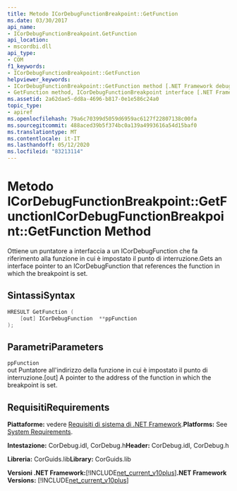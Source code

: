 ```yaml
---
title: Metodo ICorDebugFunctionBreakpoint::GetFunction
ms.date: 03/30/2017
api_name:
- ICorDebugFunctionBreakpoint.GetFunction
api_location:
- mscordbi.dll
api_type:
- COM
f1_keywords:
- ICorDebugFunctionBreakpoint::GetFunction
helpviewer_keywords:
- ICorDebugFunctionBreakpoint::GetFunction method [.NET Framework debugging]
- GetFunction method, ICorDebugFunctionBreakpoint interface [.NET Framework debugging]
ms.assetid: 2a62dae5-dd8a-4696-b817-0e1e586c24a0
topic_type:
- apiref
ms.openlocfilehash: 79a6c70399d5059d6959ac6127f22807138c00fa
ms.sourcegitcommit: 488aced39b5f374bc0a139a4993616a54d15baf0
ms.translationtype: MT
ms.contentlocale: it-IT
ms.lasthandoff: 05/12/2020
ms.locfileid: "83213114"
---
```

# <a name="icordebugfunctionbreakpointgetfunction-method"></a><span data-ttu-id="46813-102">Metodo ICorDebugFunctionBreakpoint::GetFunction</span><span class="sxs-lookup"><span data-stu-id="46813-102">ICorDebugFunctionBreakpoint::GetFunction Method</span></span>
<span data-ttu-id="46813-103">Ottiene un puntatore a interfaccia a un ICorDebugFunction che fa riferimento alla funzione in cui è impostato il punto di interruzione.</span><span class="sxs-lookup"><span data-stu-id="46813-103">Gets an interface pointer to an ICorDebugFunction that references the function in which the breakpoint is set.</span></span>  
  
## <a name="syntax"></a><span data-ttu-id="46813-104">Sintassi</span><span class="sxs-lookup"><span data-stu-id="46813-104">Syntax</span></span>  
  
```cpp  
HRESULT GetFunction (  
    [out] ICorDebugFunction  **ppFunction  
);  
```  
  
## <a name="parameters"></a><span data-ttu-id="46813-105">Parametri</span><span class="sxs-lookup"><span data-stu-id="46813-105">Parameters</span></span>  
 `ppFunction`  
 <span data-ttu-id="46813-106">out Puntatore all'indirizzo della funzione in cui è impostato il punto di interruzione.</span><span class="sxs-lookup"><span data-stu-id="46813-106">[out] A pointer to the address of the function in which the breakpoint is set.</span></span>  
  
## <a name="requirements"></a><span data-ttu-id="46813-107">Requisiti</span><span class="sxs-lookup"><span data-stu-id="46813-107">Requirements</span></span>  
 <span data-ttu-id="46813-108">**Piattaforme:** vedere [Requisiti di sistema di .NET Framework](../../get-started/system-requirements.md).</span><span class="sxs-lookup"><span data-stu-id="46813-108">**Platforms:** See [System Requirements](../../get-started/system-requirements.md).</span></span>  
  
 <span data-ttu-id="46813-109">**Intestazione:** CorDebug.idl, CorDebug.h</span><span class="sxs-lookup"><span data-stu-id="46813-109">**Header:** CorDebug.idl, CorDebug.h</span></span>  
  
 <span data-ttu-id="46813-110">**Libreria:** CorGuids.lib</span><span class="sxs-lookup"><span data-stu-id="46813-110">**Library:** CorGuids.lib</span></span>  
  
 <span data-ttu-id="46813-111">**Versioni .NET Framework:**[!INCLUDE[net_current_v10plus](../../../../includes/net-current-v10plus-md.md)]</span><span class="sxs-lookup"><span data-stu-id="46813-111">**.NET Framework Versions:** [!INCLUDE[net_current_v10plus](../../../../includes/net-current-v10plus-md.md)]</span></span>
